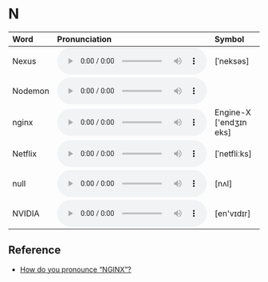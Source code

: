 
# N

| Word  | Pronunciation | Symbol |
| :-- | :-- | :-- |
| Nexus | <audio :src="$withBase('/audio/Nexus.mp3')" controls="controls" controlslist="nodownload"></audio> | [ˈneksəs] |
| Nodemon | <audio :src="$withBase('/audio/Nodemon.mp3')" controls="controls" controlslist="nodownload"></audio> |  |
| nginx | <audio :src="$withBase('/audio/nginx.mp3')" controls="controls" controlslist="nodownload"></audio> | Engine-X ['endʒɪn eks] |
| Netflix | <audio :src="$withBase('/audio/Netflix.mp3')" controls="controls" controlslist="nodownload"></audio> | [ˈnetfliːks] |
| null | <audio :src="$withBase('/audio/null.mp3')" controls="controls" controlslist="nodownload"></audio> | [nʌl] |
| NVIDIA | <audio :src="$withBase('/audio/NVIDIA.mp3')" controls="controls" controlslist="nodownload"></audio> | [en'vɪdɪr] |

## Reference

- [How do you pronounce “NGINX”?](https://www.nginx.com/resources/wiki/community/faq/)
